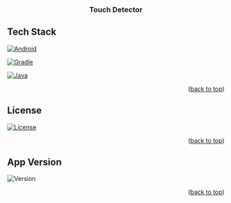 <a id="readme-top"></a>
<h3 align="center">Touch Detector</h3>

<!-- TECH STACK -->
## Tech Stack
[![Android][Android-Shield]][Android-Url]

[![Gradle][Gradle-Shield]][Gradle-Url]

[![Java][Java-Shield]][Java-Url]

<p align="right">(<a href="#readme-top">back to top</a>)</p>

<!-- LICENSE -->
## License
[![License][License-Shield]][License-Url]
<p align="right">(<a href="#readme-top">back to top</a>)</p>

<!-- VERSION -->
## App Version
![Version][Version-Shield]
<p align="right">(<a href="#readme-top">back to top</a>)</p>

<!-- MARKDOWN LINKS & IMAGES -->
<!-- https://www.markdownguide.org/basic-syntax/#reference-style-links -->
[Android-Shield]: https://img.shields.io/badge/Platform-Android-76B041?style=for-the-badge&logo=android&logoColor=white
[Android-Url]: https://android.com 

[Gradle-Shield]: https://img.shields.io/badge/Build-Gradle-02303A?style=for-the-badge&logo=gradle&logoColor=white
[Gradle-Url]: https://gradle.com 

[Java-Shield]: https://img.shields.io/badge/Language-Java-D76E34?style=for-the-badge&logo=java&logoColor=white
[Java-Url]: https://java.com 

[License-Shield]: https://img.shields.io/badge/License-Apache%202.0-blue.svg?style=for-the-badge
[License-Url]: LICENSE

[Version-Shield]: https://img.shields.io/badge/version-1.0.0-blue?style=for-the-badge



